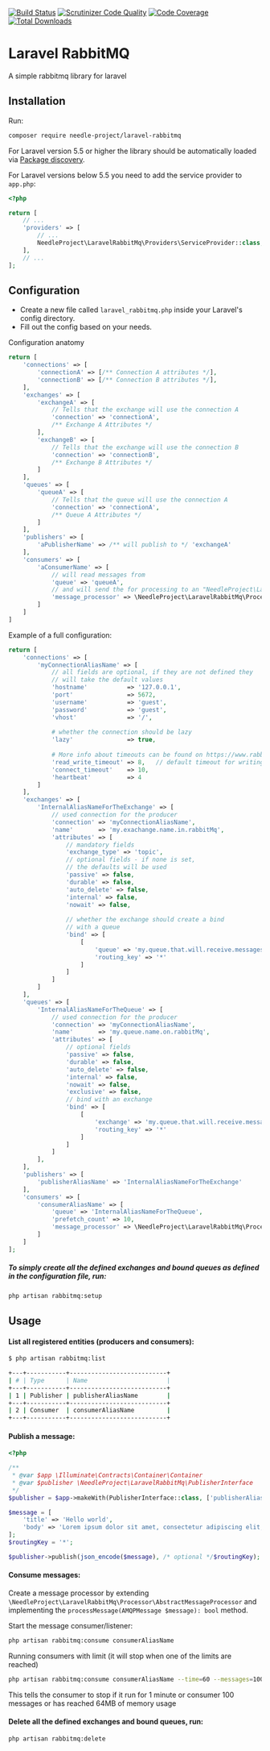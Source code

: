 [![Build Status](https://travis-ci.org/needle-project/process-transaction.svg?branch=master)](https://travis-ci.org/needle-project/process-transaction)
[![Scrutinizer Code Quality](https://scrutinizer-ci.com/g/needle-project/laravel-rabbitmq/badges/quality-score.png?b=master)](https://scrutinizer-ci.com/g/needle-project/laravel-rabbitmq/?branch=master)
[![Code Coverage](https://scrutinizer-ci.com/g/needle-project/laravel-rabbitmq/badges/coverage.png?b=master)](https://scrutinizer-ci.com/g/needle-project/laravel-rabbitmq/?branch=master)
[![Total Downloads](https://poser.pugx.org/needle-project/laravel-rabbitmq/downloads)](https://packagist.org/packages/needle-project/laravel-rabbitmq)

# Laravel RabbitMQ
A simple rabbitmq library for laravel

Installation
------------

Run:
```bash
composer require needle-project/laravel-rabbitmq
```

For Laravel version 5.5 or higher the library should be automatically loaded via [Package discovery](https://laravel.com/docs/5.6/packages#package-discovery).

For Laravel versions below 5.5 you need to add the service provider to `app.php`:

```php
<?php

return [
    // ...
    'providers' => [
        // ...
        NeedleProject\LaravelRabbitMq\Providers\ServiceProvider::class,
    ],
    // ...
];
```

Configuration
-------------
* Create a new file called `laravel_rabbitmq.php` inside your Laravel's config directory.
* Fill out the config based on your needs.

Configuration anatomy
```php
return [
    'connections' => [
        'connectionA' => [/** Connection A attributes */],
        'connectionB' => [/** Connection B attributes */],
    ],
    'exchanges' => [
        'exchangeA' => [
            // Tells that the exchange will use the connection A
            'connection' => 'connectionA',
            /** Exchange A Attributes */
        ],
        'exchangeB' => [
            // Tells that the exchange will use the connection B
            'connection' => 'connectionB',
            /** Exchange B Attributes */
        ]
    ],
    'queues' => [
        'queueA' => [
            // Tells that the queue will use the connection A
            'connection' => 'connectionA',
            /** Queue A Attributes */
        ]
    ],
    'publishers' => [
        'aPublisherName' => /** will publish to */ 'exchangeA'
    ],
    'consumers' => [
        'aConsumerName' => [
            // will read messages from
            'queue' => 'queueA',
            // and will send the for processing to an "NeedleProject\LaravelRabbitMq\Processor\MessageProcessorInterface"
            'message_processor' => \NeedleProject\LaravelRabbitMq\Processor\CliOutputProcessor::class
        ]
    ]
]
```

Example of a full configuration:
```php
return [
    'connections' => [
        'myConnectionAliasName' => [
            // all fields are optional, if they are not defined they
            // will take the default values
            'hostname'           => '127.0.0.1',
            'port'               => 5672,
            'username'           => 'guest',
            'password'           => 'guest',
            'vhost'              => '/',
    
            # whether the connection should be lazy
            'lazy'               => true,
    
            # More info about timeouts can be found on https://www.rabbitmq.com/networking.html
            'read_write_timeout' => 8,   // default timeout for writing/reading (in seconds)
            'connect_timeout'    => 10,
            'heartbeat'          => 4
        ]
    ],
    'exchanges' => [
        'InternalAliasNameForTheExchange' => [
            // used connection for the producer
            'connection' => 'myConnectionAliasName',
            'name'       => 'my.exachange.name.in.rabbitMq',
            'attributes' => [
                // mandatory fields
                'exchange_type' => 'topic',
                // optional fields - if none is set,
                // the defaults will be used
                'passive' => false,
                'durable' => false,
                'auto_delete' => false,
                'internal' => false,
                'nowait' => false,
                
                // whether the exchange should create a bind
                // with a queue
                'bind' => [
                    [
                        'queue' => 'my.queue.that.will.receive.messages',
                        'routing_key' => '*'
                    ]
                ]
            ]
        ]
    ],
    'queues' => [
        'InternalAliasNameForTheQueue' => [
            // used connection for the producer
            'connection' => 'myConnectionAliasName',
            'name'       => 'my.queue.name.on.rabbitMq',
            'attributes' => [
                // optional fields
                'passive' => false,
                'durable' => false,
                'auto_delete' => false,
                'internal' => false,
                'nowait' => false,
                'exclusive' => false,
                // bind with an exchange
                'bind' => [
                    [
                        'exchange' => 'my.queue.that.will.receive.messages',
                        'routing_key' => '*'
                    ]
                ]
            ]
        ],
    ],
    'publishers' => [
        'publisherAliasName' => 'InternalAliasNameForTheExchange'
    ],
    'consumers' => [
        'consumerAliasName' => [
            'queue' => 'InternalAliasNameForTheQueue',
            'prefetch_count' => 10,
            'message_processor' => \NeedleProject\LaravelRabbitMq\Processor\CliOutputProcessor::class
        ]
    ]
];
```

##### To simply create all the defined exchanges and bound queues as defined in the configuration file, run:
```bash
php artisan rabbitmq:setup
```

Usage
-----

#### List all registered entities (producers and consumers):
```bash
$ php artisan rabbitmq:list

+---+-----------+---------------------------+
| # | Type      | Name                      |
+---+-----------+---------------------------+
| 1 | Publisher | publisherAliasName        |
+---+-----------+---------------------------+
| 2 | Consumer  | consumerAliasName         |
+---+-----------+---------------------------+
```

#### Publish a message:
```php
<?php

/**
 * @var $app \Illuminate\Contracts\Container\Container
 * @var $publisher \NeedleProject\LaravelRabbitMq\PublisherInterface 
 */
$publisher = $app->makeWith(PublisherInterface::class, ['publisherAliasName']);

$message = [
    'title' => 'Hello world',
    'body' => 'Lorem ipsum dolor sit amet, consectetur adipiscing elit, sed do eiusmod tempor incididunt ut labore et dolore magna aliqua.',
];
$routingKey = '*';

$publisher->publish(json_encode($message), /* optional */$routingKey);

```

#### Consume messages:
Create a message processor by extending `\NeedleProject\LaravelRabbitMq\Processor\AbstractMessageProcessor` and implementing the `processMessage(AMQPMessage $message): bool` method.

Start the message consumer/listener:
```bash
php artisan rabbitmq:consume consumerAliasName
```
Running consumers with limit (it will stop when one of the limits are reached)

```bash
php artisan rabbitmq:consume consumerAliasName --time=60 --messages=100 --memory=64
```
This tells the consumer to stop if it run for 1 minute or consumer 100 messages or has reached 64MB of memory usage


#### Delete all the defined exchanges and bound queues, run:

```bash
php artisan rabbitmq:delete
```
